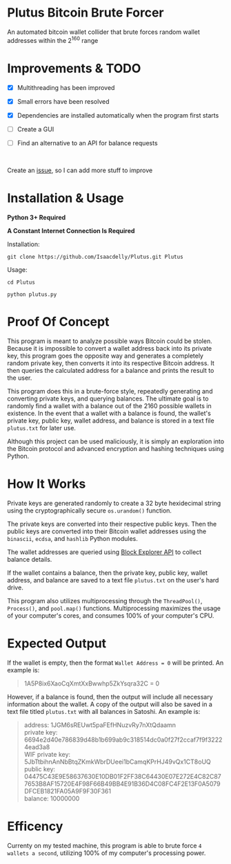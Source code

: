 # Plutus Bitcoin Brute Forcer

An automated bitcoin wallet collider that brute forces random wallet addresses within the 2<sup>160</sup> range<br/>

#

# Improvements & TODO

- [x] Multithreading has been improved

- [x] Small errors have been resolved

- [x] Dependencies are installed automatically when the program first starts

- [ ] Create a GUI

- [ ] Find an alternative to an API for balance requests

<br/>

Create an <a href="https://github.com/Isaacdelly/Plutus/issues">issue</a>, so I can add more stuff to improve

#

# Installation & Usage

<b>Python 3+ Required</b>

<b>A Constant Internet Connection Is Required</b>

Installation:
```
git clone https://github.com/Isaacdelly/Plutus.git Plutus
```

Usage:
```
cd Plutus

python plutus.py
```

#

# Proof Of Concept

This program is meant to analyze possible ways Bitcoin could be stolen. Because it is impossible to convert a wallet address back into its private key, this program goes the opposite way and generates a completely random private key, then converts it into its respective Bitcoin address. It then queries the calculated address for a balance and prints the result to the user.

This program does this in a brute-force style, repeatedly generating and converting private keys, and querying balances. The ultimate goal is to randomly find a wallet with a balance out of the 2160 possible wallets in existence. In the event that a wallet with a balance is found, the wallet's private key, public key, wallet address, and balance is stored in a text file `plutus.txt` for later use.

Although this project can be used maliciously, it is simply an exploration into the Bitcoin protocol and advanced encryption and hashing techniques using Python.

#

# How It Works

Private keys are generated randomly to create a 32 byte hexidecimal string using the cryptographically secure `os.urandom()` function.

The private keys are converted into their respective public keys. Then the public keys are converted into their Bitcoin wallet addresses using the `binascii`, `ecdsa`, and `hashlib` Python modules.

The wallet addresses are queried using <a href="https://bitcoinlegacy.blockexplorer.com/api-ref" target="_Blank">Block Explorer API</a> to collect balance details.

If the wallet contains a balance, then the private key, public key, wallet address, and balance are saved to a text file `plutus.txt` on the user's hard drive.

This program also utilizes multiprocessing through the `ThreadPool()`, `Process()`, and `pool.map()` functions. Multiprocessing maximizes the usage of your computer's cores, and consumes 100% of your computer's CPU.

#

# Expected Output

If the wallet is empty, then the format `Wallet Address = 0` will be printed. An example is:

>1A5P8ix6XaoCqXmtXxBwwhp5ZkYsqra32C = 0

However, if a balance is found, then the output will include all necessary information about the wallet. A copy of the output will also be saved in a text file titled `plutus.txt` with all balances in Satoshi. An example is:

>address: 1JGM6sREUwt5paFEfHNuzvRy7nXtQdaamn<br/>
>private key: 6694e2d40e786839d48b1b699ab9c318514dc0a0f27f2ccaf7f9f32224ead3a8<br/>
>WIF private key: 5JbTtbihnAnNbBtqZKmkWbrDUeei1bCamqKPrHJ49vQx1CT8oUQ<br/>
>public key: 04475C43E9E58637630E10DB01F2FF38C64430E07E272E4C82C877653B8AF15720E4F98F66B49BB4E91B36D4C08FC4F2E13F0A5079DFCEB1821FA05A9F9F30F361<br/>
>balance: 10000000<br/>

#

# Efficency

Currenty on my tested machine, this program is able to brute force `4 wallets a second`, utilizing 100% of my computer's processing power.

